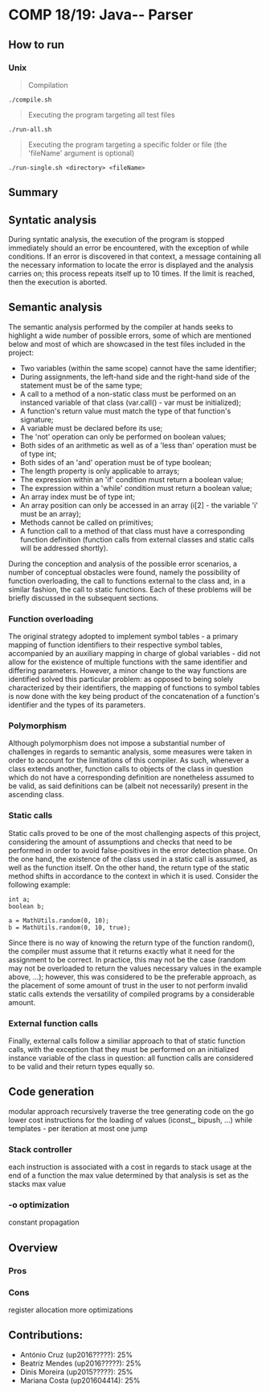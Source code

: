 # COMP 18/19: Java-- Parser

## How to run

### Unix

> Compilation

```
./compile.sh
```

> Executing the program targeting all test files

```
./run-all.sh
```

> Executing the program targeting a specific folder or file (the 'fileName' argument is optional)

```
./run-single.sh <directory> <fileName>
```

## Summary

## Syntatic analysis

During syntatic analysis, the execution of the program is stopped immediately should an error be encountered, with the exception of while conditions. If an error is discovered in that context, a message containing all the necessary information to locate the error is displayed and the analysis carries on; this process repeats itself up to 10 times. If the limit is reached, then the execution is aborted.  

## Semantic analysis

The semantic analysis performed by the compiler at hands seeks to highlight a wide number of possible errors, some of which are mentioned below and most of which are showcased in the test files included in the project:

- Two variables (within the same scope) cannot have the same identifier;
- During assignments, the left-hand side and the right-hand side of the statement must be of the same type;
- A call to a method of a non-static class must be performed on an instanced variable of that class (var.call() - var must be initialized);
- A function's return value must match the type of that function's signature;
- A variable must be declared before its use;
- The 'not' operation can only be performed on boolean values;
- Both sides of an arithmetic as well as of a 'less than' operation must be of type int;
- Both sides of an 'and' operation must be of type boolean;
- The length property is only applicable to arrays;
- The expression within an 'if' condition must return a boolean value;
- The expression within a 'while' condition must return a boolean value;
- An array index must be of type int;
- An array position can only be accessed in an array (i[2] - the variable 'i' must be an array);
- Methods cannot be called on primitives;
- A function call to a method of that class must have a corresponding function definition (function calls from external classes and static calls will be addressed shortly).

During the conception and analysis of the possible error scenarios, a number of conceptual obstacles were found, namely the possibility of function overloading, the call to functions external to the class and, in a similar fashion, the call to static functions. Each of these problems will be briefly discussed in the subsequent sections.

### Function overloading

The original strategy adopted to implement symbol tables - a primary mapping of function identifiers to their respective symbol tables, accompanied by an auxiliary mapping in charge of global variables - did not allow for the existence of multiple functions with the same identifier and differing parameters. However, a minor change to the way functions are identified solved this particular problem: as opposed to being solely characterized by their identifiers, the mapping of functions to symbol tables is now done with the key being product of the concatenation of a function's identifier and the types of its parameters.

### Polymorphism

Although polymorphism does not impose a substantial number of challenges in regards to semantic analysis, some measures were taken in order to account for the limitations of this compiler. As such, whenever a class extends another, function calls to objects of the class in question which do not have a corresponding definition are nonetheless assumed to be valid, as said definitions can be (albeit not necessarily) present in the ascending class.

### Static calls

Static calls proved to be one of the most challenging aspects of this project, considering the amount of assumptions and checks that need to be performed in order to avoid false-positives in the error detection phase. On the one hand, the existence of the class used in a static call is assumed, as well as the function itself. On the other hand, the return type of the static method shifts in accordance to the context in which it is used. Consider the following example:

```
int a;
boolean b;

a = MathUtils.random(0, 10);
b = MathUtils.random(0, 10, true);

```
Since there is no way of knowing the return type of the function random(), the compiler must assume that it returns exactly what it need for the assignment to be correct. In practice, this may not be the case (random may not be overloaded to return the values necessary values in the example above, ...); however, this was considered to be the preferable approach, as the placement of some amount of trust in the user to not perform invalid static calls extends the versatility of compiled programs by a considerable amount.

### External function calls

Finally, external calls follow a similiar approach to that of static function calls, with the exception that they must be performed on an initialized instance variable of the class in question: all function calls are considered to be valid and their return types equally so.

## Code generation

modular approach
recursively traverse the tree generating code on the go
lower cost instructions for the loading of values (iconst_, bipush, ...)
while templates - per iteration at most one jump

### Stack controller

each instruction is associated with a cost in regards to stack usage
at the end of a function the max value determined by that analysis is set as the stacks max value

### -o optimization

constant propagation

## Overview

### Pros

### Cons

register allocation
more optimizations

## Contributions:

- António Cruz (up2016?????): 25% 
- Beatriz Mendes (up2016?????): 25%
- Dinis Moreira (up2015?????): 25%
- Mariana Costa (up201604414): 25%